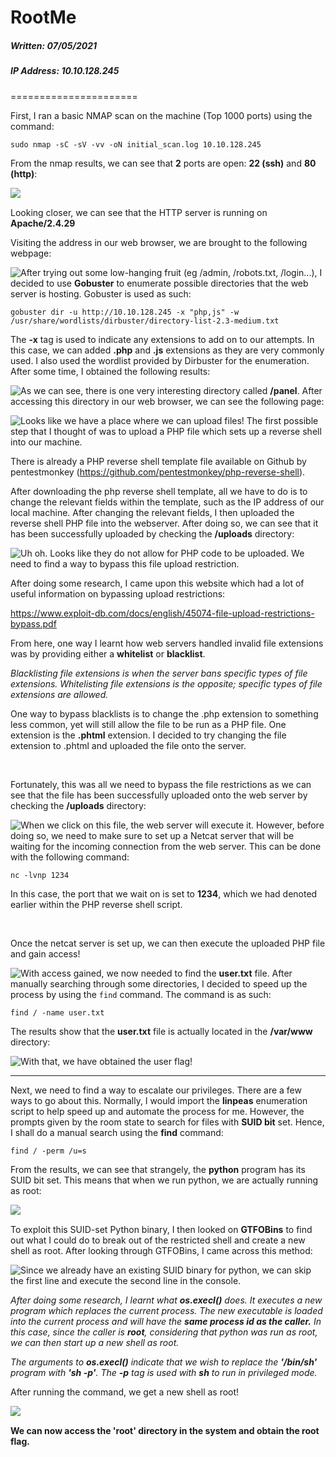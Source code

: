 # RootMe

##### Written: 07/05/2021

##### IP Address: 10.10.128.245

======================

First, I ran a basic NMAP scan on the machine (Top 1000 ports) using the command:

```
sudo nmap -sC -sV -vv -oN initial_scan.log 10.10.128.245 
```

From the nmap results, we can see that **2** ports are open: **22 (ssh)** and **80 (http)**:

<img style="float: left;" src="screenshots/screenshot1.png">

<Br>

Looking closer, we can see that the HTTP server is running on **Apache/2.4.29**

Visiting the address in our web browser, we are brought to the following webpage:

<img style="float: left;" src="screenshots/screenshot2.png">

After trying out some low-hanging fruit (eg /admin, /robots.txt, /login...), I decided to use **Gobuster** to enumerate possible directories that the web server is hosting. Gobuster is used as such:

```
gobuster dir -u http://10.10.128.245 -x "php,js" -w /usr/share/wordlists/dirbuster/directory-list-2.3-medium.txt 
```

The **-x** tag is used to indicate any extensions to add on to our attempts. In this case, we can added **.php** and **.js** extensions as they are very commonly used. I also used the wordlist provided by Dirbuster for the enumeration. After some time, I obtained the following results:

<img style="float: left;" src="screenshots/screenshot3.png">

As we can see, there is one very interesting directory called **/panel**. After accessing this directory in our web browser, we can see the following page:

<img style="float: left;" src="screenshots/screenshot4.png">

Looks like we have a place where we can upload files! The first possible step that I thought of was to upload a PHP file which sets up a reverse shell into our machine. 

There is already a PHP reverse shell template file available on Github by pentestmonkey (https://github.com/pentestmonkey/php-reverse-shell). 

After downloading the php reverse shell template, all we have to do is to change the relevant fields within the template, such as the IP address of our local machine. After changing the relevant fields, I then uploaded the reverse shell PHP file into the webserver. After doing so, we can see that it has been successfully uploaded by checking the **/uploads** directory:

<img style="float: left;" src="screenshots/screenshot5.png">

Uh oh. Looks like they do not allow for PHP code to be uploaded. We need to find a way to bypass this file upload restriction.

After doing some research, I came upon this website which had a lot of useful information on bypassing upload restrictions:

https://www.exploit-db.com/docs/english/45074-file-upload-restrictions-bypass.pdf

From here, one way I learnt how web servers handled invalid file extensions was by providing either a **whitelist** or **blacklist**.

*Blacklisting file extensions is when the server bans specific types of file extensions. Whitelisting file extensions is the opposite; specific types of file extensions are allowed.*

One way to bypass blacklists is to change the .php extension to something less common, yet will still allow the file to be run as a PHP file. One extension is the **.phtml** extension. I decided to try changing the file extension to .phtml and uploaded the file onto the server.

<br>

Fortunately, this was all we need to bypass the file restrictions as we can see that the file has been successfully uploaded onto the web server by checking the **/uploads** directory:

<img style="float: left;" src="screenshots/screenshot6.png">

 When we click on this file, the web server will execute it. However, before doing so, we need to make sure to set up a Netcat server that will be waiting for the incoming connection from the web server. This can be done with the following command:

```
nc -lvnp 1234
```

In this case, the port that we wait on is set to **1234**, which we had denoted earlier within the PHP reverse shell script.

<br>

Once the netcat server is set up, we can then execute the uploaded PHP file and gain access!

<img style="float: left;" src="screenshots/screenshot7.png">

With access gained, we now needed to find the **user.txt** file. After manually searching through some directories, I decided to speed up the process by using the ```find``` command. The command is as such:

```
find / -name user.txt
```

The results show that the **user.txt** file is actually located in the **/var/www** directory:

<img style="float: left;" src="screenshots/screenshot8.png">

With that, we have obtained the user flag!

---

Next, we need to find a way to escalate our privileges. There are a few ways to go about this. Normally, I would import the **linpeas** enumeration script to help speed up and automate the process for me. However, the prompts given by the room state to search for files with **SUID bit** set. Hence, I shall do a manual search using the **find** command:

```
find / -perm /u=s
```

From the results, we can see that strangely, the **python** program has its SUID bit set. This means that when we run python, we are actually running as root:

<img style="float: left;" src="screenshots/screenshot9.png">

<br>

To exploit this SUID-set Python binary, I then looked on **GTFOBins** to find out what I could do to break out of the restricted shell and create a new shell as root. After looking through GTFOBins, I came across this method:

<img style="float: left;" src="screenshots/screenshot10.png">

Since we already have an existing SUID binary for python, we can skip the first line and execute the second line in the console.

*After doing some research, I learnt what **os.execl()** does. It executes a new program which replaces the current process. The new executable is loaded into the current process and will have the **same process id as the caller.** In this case, since the caller is **root**, considering that python was run as root, we can then start up a new shell as root.* 

*The arguments to **os.execl()** indicate that we wish to replace the **'/bin/sh'** program with **'sh -p'**. The **-p** tag is used with **sh** to run in privileged mode.*

After running the command, we get a new shell as root!

<img style="float: left;" src="screenshots/screenshot11.png">

<br>

**We can now access the 'root' directory in the system and obtain the root flag.**

